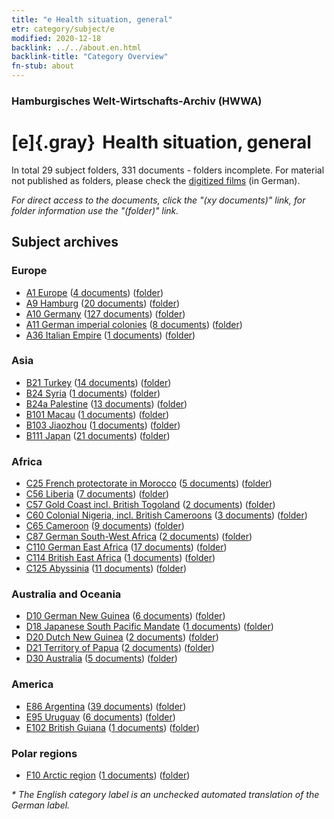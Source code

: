 ```yaml
---
title: "e Health situation, general"
etr: category/subject/e
modified: 2020-12-18
backlink: ../../about.en.html
backlink-title: "Category Overview"
fn-stub: about
---
```


### Hamburgisches Welt-Wirtschafts-Archiv (HWWA)
# [e]{.gray}&#8201; Health situation, general&#160; 





In total 29 subject folders, 331 documents - folders incomplete.
For material not published as folders, please check the [digitized films](/film/h1_sh) (in German).

_For direct access to the documents, click the "(xy documents)" link, for folder information use the "(folder)" link._

## Subject archives



### Europe

- [A1 Europe](../../../geo/about.en.html#A1) (<a href="https://dfg-viewer.de/show/?tx_dlf[id]=https://pm20.zbw.eu/mets/sh/1408xx/140892/1442xx/144264/public.mets.en.xml" target="_blank">4 documents</a>) ([folder](http://purl.org/pressemappe20/folder/sh/140892,144264))
- [A9 Hamburg](../../../geo/about.en.html#A9) (<a href="https://dfg-viewer.de/show/?tx_dlf[id]=https://pm20.zbw.eu/mets/sh/1409xx/140905/1442xx/144264/public.mets.en.xml" target="_blank">20 documents</a>) ([folder](http://purl.org/pressemappe20/folder/sh/140905,144264))
- [A10 Germany](../../../geo/about.en.html#A10) (<a href="https://dfg-viewer.de/show/?tx_dlf[id]=https://pm20.zbw.eu/mets/sh/1261xx/126128/1442xx/144264/public.mets.en.xml" target="_blank">127 documents</a>) ([folder](http://purl.org/pressemappe20/folder/sh/126128,144264))
- [A11 German imperial colonies](../../../geo/about.en.html#A11) (<a href="https://dfg-viewer.de/show/?tx_dlf[id]=https://pm20.zbw.eu/mets/sh/1409xx/140960/1442xx/144264/public.mets.en.xml" target="_blank">8 documents</a>) ([folder](http://purl.org/pressemappe20/folder/sh/140960,144264))
- [A36 Italian Empire](../../../geo/about.en.html#A36) (<a href="https://dfg-viewer.de/show/?tx_dlf[id]=https://pm20.zbw.eu/mets/sh/1410xx/141012/1442xx/144264/public.mets.en.xml" target="_blank">1 documents</a>) ([folder](http://purl.org/pressemappe20/folder/sh/141012,144264))

### Asia

- [B21 Turkey](../../../geo/about.en.html#B21) (<a href="https://dfg-viewer.de/show/?tx_dlf[id]=https://pm20.zbw.eu/mets/sh/1411xx/141111/1442xx/144264/public.mets.en.xml" target="_blank">14 documents</a>) ([folder](http://purl.org/pressemappe20/folder/sh/141111,144264))
- [B24 Syria](../../../geo/about.en.html#B24) (<a href="https://dfg-viewer.de/show/?tx_dlf[id]=https://pm20.zbw.eu/mets/sh/1411xx/141114/1442xx/144264/public.mets.en.xml" target="_blank">1 documents</a>) ([folder](http://purl.org/pressemappe20/folder/sh/141114,144264))
- [B24a Palestine](../../../geo/about.en.html#B24a) (<a href="https://dfg-viewer.de/show/?tx_dlf[id]=https://pm20.zbw.eu/mets/sh/1411xx/141115/1442xx/144264/public.mets.en.xml" target="_blank">13 documents</a>) ([folder](http://purl.org/pressemappe20/folder/sh/141115,144264))
- [B101 Macau](../../../geo/about.en.html#B101) (<a href="https://dfg-viewer.de/show/?tx_dlf[id]=https://pm20.zbw.eu/mets/sh/1412xx/141267/1442xx/144264/public.mets.en.xml" target="_blank">1 documents</a>) ([folder](http://purl.org/pressemappe20/folder/sh/141267,144264))
- [B103 Jiaozhou](../../../geo/about.en.html#B103) (<a href="https://dfg-viewer.de/show/?tx_dlf[id]=https://pm20.zbw.eu/mets/sh/1261xx/126163/1442xx/144264/public.mets.en.xml" target="_blank">1 documents</a>) ([folder](http://purl.org/pressemappe20/folder/sh/126163,144264))
- [B111 Japan](../../../geo/about.en.html#B111) (<a href="https://dfg-viewer.de/show/?tx_dlf[id]=https://pm20.zbw.eu/mets/sh/1412xx/141272/1442xx/144264/public.mets.en.xml" target="_blank">21 documents</a>) ([folder](http://purl.org/pressemappe20/folder/sh/141272,144264))

### Africa

- [C25 French protectorate in Morocco](../../../geo/about.en.html#C25) (<a href="https://dfg-viewer.de/show/?tx_dlf[id]=https://pm20.zbw.eu/mets/sh/1413xx/141358/1442xx/144264/public.mets.en.xml" target="_blank">5 documents</a>) ([folder](http://purl.org/pressemappe20/folder/sh/141358,144264))
- [C56 Liberia](../../../geo/about.en.html#C56) (<a href="https://dfg-viewer.de/show/?tx_dlf[id]=https://pm20.zbw.eu/mets/sh/1414xx/141405/1442xx/144264/public.mets.en.xml" target="_blank">7 documents</a>) ([folder](http://purl.org/pressemappe20/folder/sh/141405,144264))
- [C57 Gold Coast incl. British Togoland](../../../geo/about.en.html#C57) (<a href="https://dfg-viewer.de/show/?tx_dlf[id]=https://pm20.zbw.eu/mets/sh/1414xx/141406/1442xx/144264/public.mets.en.xml" target="_blank">2 documents</a>) ([folder](http://purl.org/pressemappe20/folder/sh/141406,144264))
- [C60 Colonial Nigeria, incl. British Cameroons](../../../geo/about.en.html#C60) (<a href="https://dfg-viewer.de/show/?tx_dlf[id]=https://pm20.zbw.eu/mets/sh/1414xx/141409/1442xx/144264/public.mets.en.xml" target="_blank">3 documents</a>) ([folder](http://purl.org/pressemappe20/folder/sh/141409,144264))
- [C65 Cameroon](../../../geo/about.en.html#C65) (<a href="https://dfg-viewer.de/show/?tx_dlf[id]=https://pm20.zbw.eu/mets/sh/1414xx/141410/1442xx/144264/public.mets.en.xml" target="_blank">9 documents</a>) ([folder](http://purl.org/pressemappe20/folder/sh/141410,144264))
- [C87 German South-West Africa](../../../geo/about.en.html#C87) (<a href="https://dfg-viewer.de/show/?tx_dlf[id]=https://pm20.zbw.eu/mets/sh/1414xx/141450/1442xx/144264/public.mets.en.xml" target="_blank">2 documents</a>) ([folder](http://purl.org/pressemappe20/folder/sh/141450,144264))
- [C110 German East Africa](../../../geo/about.en.html#C110) (<a href="https://dfg-viewer.de/show/?tx_dlf[id]=https://pm20.zbw.eu/mets/sh/1414xx/141471/1442xx/144264/public.mets.en.xml" target="_blank">17 documents</a>) ([folder](http://purl.org/pressemappe20/folder/sh/141471,144264))
- [C114 British East Africa](../../../geo/about.en.html#C114) (<a href="https://dfg-viewer.de/show/?tx_dlf[id]=https://pm20.zbw.eu/mets/sh/1414xx/141473/1442xx/144264/public.mets.en.xml" target="_blank">1 documents</a>) ([folder](http://purl.org/pressemappe20/folder/sh/141473,144264))
- [C125 Abyssinia](../../../geo/about.en.html#C125) (<a href="https://dfg-viewer.de/show/?tx_dlf[id]=https://pm20.zbw.eu/mets/sh/1414xx/141482/1442xx/144264/public.mets.en.xml" target="_blank">11 documents</a>) ([folder](http://purl.org/pressemappe20/folder/sh/141482,144264))

### Australia and Oceania

- [D10 German New Guinea](../../../geo/about.en.html#D10) (<a href="https://dfg-viewer.de/show/?tx_dlf[id]=https://pm20.zbw.eu/mets/sh/1416xx/141601/1442xx/144264/public.mets.en.xml" target="_blank">6 documents</a>) ([folder](http://purl.org/pressemappe20/folder/sh/141601,144264))
- [D18 Japanese South Pacific Mandate](../../../geo/about.en.html#D18) (<a href="https://dfg-viewer.de/show/?tx_dlf[id]=https://pm20.zbw.eu/mets/sh/1416xx/141618/1442xx/144264/public.mets.en.xml" target="_blank">1 documents</a>) ([folder](http://purl.org/pressemappe20/folder/sh/141618,144264))
- [D20 Dutch New Guinea](../../../geo/about.en.html#D20) (<a href="https://dfg-viewer.de/show/?tx_dlf[id]=https://pm20.zbw.eu/mets/sh/1416xx/141619/1442xx/144264/public.mets.en.xml" target="_blank">2 documents</a>) ([folder](http://purl.org/pressemappe20/folder/sh/141619,144264))
- [D21 Territory of Papua](../../../geo/about.en.html#D21) (<a href="https://dfg-viewer.de/show/?tx_dlf[id]=https://pm20.zbw.eu/mets/sh/1416xx/141620/1442xx/144264/public.mets.en.xml" target="_blank">2 documents</a>) ([folder](http://purl.org/pressemappe20/folder/sh/141620,144264))
- [D30 Australia](../../../geo/about.en.html#D30) (<a href="https://dfg-viewer.de/show/?tx_dlf[id]=https://pm20.zbw.eu/mets/sh/1416xx/141621/1442xx/144264/public.mets.en.xml" target="_blank">5 documents</a>) ([folder](http://purl.org/pressemappe20/folder/sh/141621,144264))

### America

- [E86 Argentina](../../../geo/about.en.html#E86) (<a href="https://dfg-viewer.de/show/?tx_dlf[id]=https://pm20.zbw.eu/mets/sh/1416xx/141692/1442xx/144264/public.mets.en.xml" target="_blank">39 documents</a>) ([folder](http://purl.org/pressemappe20/folder/sh/141692,144264))
- [E95 Uruguay](../../../geo/about.en.html#E95) (<a href="https://dfg-viewer.de/show/?tx_dlf[id]=https://pm20.zbw.eu/mets/sh/1416xx/141695/1442xx/144264/public.mets.en.xml" target="_blank">6 documents</a>) ([folder](http://purl.org/pressemappe20/folder/sh/141695,144264))
- [E102 British Guiana](../../../geo/about.en.html#E102) (<a href="https://dfg-viewer.de/show/?tx_dlf[id]=https://pm20.zbw.eu/mets/sh/1417xx/141700/1442xx/144264/public.mets.en.xml" target="_blank">1 documents</a>) ([folder](http://purl.org/pressemappe20/folder/sh/141700,144264))

### Polar regions

- [F10 Arctic region](../../../geo/about.en.html#F10) (<a href="https://dfg-viewer.de/show/?tx_dlf[id]=https://pm20.zbw.eu/mets/sh/1417xx/141702/1442xx/144264/public.mets.en.xml" target="_blank">1 documents</a>) ([folder](http://purl.org/pressemappe20/folder/sh/141702,144264))


_* The English category label is an unchecked automated translation of the German label._

